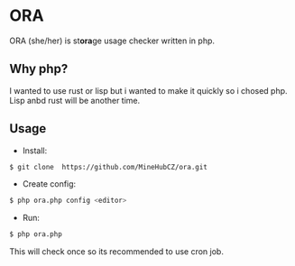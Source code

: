 # ORA

ORA (she/her) is st**ora**ge usage checker written in php.

## Why php?

I wanted to use rust or lisp but i wanted to make it quickly so i chosed php. Lisp anbd rust will be another time.

## Usage

- Install:
```sh
$ git clone  https://github.com/MineHubCZ/ora.git
```

- Create config:
```sh
$ php ora.php config <editor>
```

- Run:
```sh
$ php ora.php 
```

This will check once so its recommended to use cron job.
